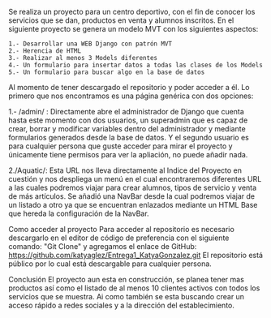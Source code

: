 

Se realiza un proyecto para un centro deportivo, con el fin de conocer los servicios que se dan, productos en venta y alumnos inscritos. 
En el siguiente proyecto se genera un modelo MVT con los siguientes aspectos:

    1.- Desarrollar una WEB Django con patrón MVT
    2.- Herencia de HTML
    3.- Realizar al menos 3 Models diferentes
    4.- Un formulario para insertar datos a todas las clases de los Models
    5.- Un formulario para buscar algo en la base de datos
Al momento de tener descargado el repositorio y poder acceder a él. Lo primero que nos encontramos es una página genérica con dos opciones:

1.- /admin/ : Directamente abre el administrador de Django que cuenta hasta este momento con dos usuarios, un superadmin que es capaz de crear, borrar y  modificar variables dentro del administrador y mediante formularios generados desde la base de datos. Y el segundo usuario es para cualquier persona que guste acceder para mirar el proyecto y únicamente tiene permisos para ver la apliación, no puede añadir nada.
  
  2./Aquatic/: Esta URL nos lleva directamente al Indice del Proyecto en cuestión y nos despliega un menú en el cual encontraremos diferentes URL a las cuales podremos viajar para crear alumnos, tipos de servicio y venta de más artículos. Se añadió una NavBar desde la cual podremos viajar de un listado a otro ya que se encuentran enlazados mediante un HTML Base que hereda la configuración de la NavBar.

Como acceder al proyecto
Para acceder al repositorio es necesario descargarlo en el editor de código de preferencia con el siguiente comando: "Git Clone" y agregamos el enlace de GitHub: https://github.com/katyaglez/Entrega1_KatyaGonzalez.git El repositorio está público por lo cual está descargable para cualquier persona.

Conclusión
El proyecto aun esta en construcción, se planea tener mas productos así como el listado de al menos 10 clientes activos con todos los servicios que se muestra. Ai como también se esta buscando crear un acceso rápido a redes sociales y a la dirección del establecimiento. 
